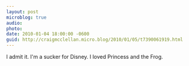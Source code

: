 ```yaml
---
layout: post
microblog: true
audio: 
photo: 
date: 2010-01-04 18:00:00 -0600
guid: http://craigmcclellan.micro.blog/2010/01/05/t7390061919.html
---
```

I admit it. I'm a sucker for Disney. I loved Princess and the Frog.
